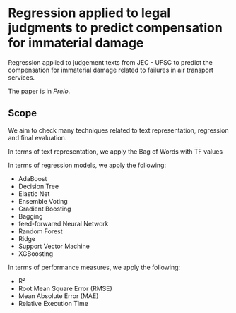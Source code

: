 # Regression applied to legal judgments to predict compensation for immaterial damage

Regression applied to judgement texts from JEC - UFSC to predict the compensation for immaterial damage related to failures in air transport services.

The paper is in *Prelo*.

## Scope

We aim to check many techniques related to text representation, regression and final evaluation.

In terms of text representation, we apply the Bag of Words with TF values

In terms of regression models, we apply the following:

- AdaBoost
- Decision Tree
- Elastic Net
- Ensemble Voting
- Gradient Boosting
- Bagging
- feed-forwared Neural Network
- Random Forest
- Ridge 
- Support Vector Machine
- XGBoosting

In terms of performance measures, we apply the following:

- R²
- Root Mean Square Error (RMSE)
- Mean Absolute Error (MAE)
- Relative Execution Time